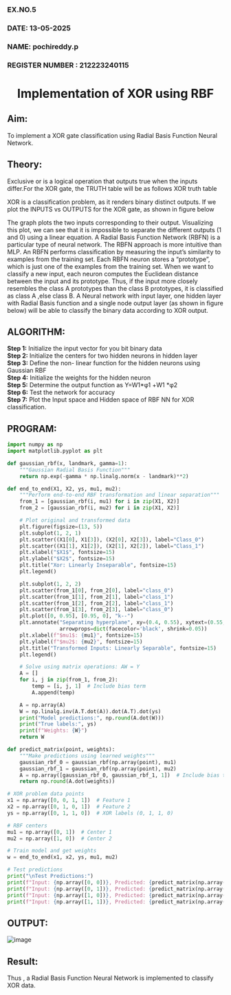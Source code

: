 <H3>EX.NO.5</H3>
<H3>DATE: 13-05-2025</H3>
<H3>NAME: pochireddy.p</H3>
<H3>REGISTER NUMBER : 212223240115</H3>
<H1 ALIGN =CENTER>Implementation of XOR  using RBF</H1>

## Aim:
To implement a XOR gate classification using Radial Basis Function  Neural Network.

## Theory:
<P>Exclusive or is a logical operation that outputs true when the inputs differ.For the XOR gate, the TRUTH table will be as follows XOR truth table </P>

<P>XOR is a classification problem, as it renders binary distinct outputs. If we plot the INPUTS vs OUTPUTS for the XOR gate, as shown in figure below </P>

<P>The graph plots the two inputs corresponding to their output. Visualizing this plot, we can see that it is impossible to separate the different outputs (1 and 0) using a linear equation.
A Radial Basis Function Network (RBFN) is a particular type of neural network. The RBFN approach is more intuitive than MLP. An RBFN performs classification by measuring the input’s similarity to examples from the training set. Each RBFN neuron stores a “prototype”, which is just one of the examples from the training set. When we want to classify a new input, each neuron computes the Euclidean distance between the input and its prototype. Thus, if the input more closely resembles the class A prototypes than the class B prototypes, it is classified as class A ,else class B.
A Neural network with input layer, one hidden layer with Radial Basis function and a single node output layer (as shown in figure below) will be able to classify the binary data according to XOR output.
</P>

## ALGORITHM:
<B>Step 1:</B> Initialize the input  vector for you bit binary data<Br>
<B>Step 2:</B> Initialize the centers for two hidden neurons in hidden layer<Br>
<B>Step 3:</B> Define the non- linear function for the hidden neurons using Gaussian RBF<br>
<B>Step 4:</B> Initialize the weights for the hidden neuron <br>
<B>Step 5:</B> Determine the output  function as 
                 Y=W1*φ1 +W1 *φ2 <br>
<B>Step 6:</B> Test the network for accuracy<br>
<B>Step 7:</B> Plot the Input space and Hidden space of RBF NN for XOR classification.

## PROGRAM:
```python
import numpy as np
import matplotlib.pyplot as plt

def gaussian_rbf(x, landmark, gamma=1):
    """Gaussian Radial Basis Function"""
    return np.exp(-gamma * np.linalg.norm(x - landmark)**2)

def end_to_end(X1, X2, ys, mu1, mu2):
    """Perform end-to-end RBF transformation and linear separation"""
    from_1 = [gaussian_rbf(i, mu1) for i in zip(X1, X2)]
    from_2 = [gaussian_rbf(i, mu2) for i in zip(X1, X2)]

    # Plot original and transformed data
    plt.figure(figsize=(13, 5))
    plt.subplot(1, 2, 1)
    plt.scatter((X1[0], X1[3]), (X2[0], X2[3]), label="Class_0")
    plt.scatter((X1[1], X1[2]), (X2[1], X2[2]), label="Class_1")
    plt.xlabel("$X1$", fontsize=15)
    plt.ylabel("$X2$", fontsize=15)
    plt.title("Xor: Linearly Inseparable", fontsize=15)
    plt.legend()

    plt.subplot(1, 2, 2)
    plt.scatter(from_1[0], from_2[0], label="class_0")
    plt.scatter(from_1[1], from_2[1], label="class_1")
    plt.scatter(from_1[2], from_2[2], label="class_1")
    plt.scatter(from_1[3], from_2[3], label="class_0")
    plt.plot([0, 0.95], [0.95, 0], "k--")
    plt.annotate("Separating hyperplane", xy=(0.4, 0.55), xytext=(0.55, 0.66),
                 arrowprops=dict(facecolor='black', shrink=0.05))
    plt.xlabel(f"$mu1$: {mu1}", fontsize=15)
    plt.ylabel(f"$mu2$: {mu2}", fontsize=15)
    plt.title("Transformed Inputs: Linearly Separable", fontsize=15)
    plt.legend()

    # Solve using matrix operations: AW = Y
    A = []
    for i, j in zip(from_1, from_2):
        temp = [i, j, 1]  # Include bias term
        A.append(temp)

    A = np.array(A)
    W = np.linalg.inv(A.T.dot(A)).dot(A.T).dot(ys)
    print("Model predictions:", np.round(A.dot(W)))
    print("True labels:", ys)
    print(f"Weights: {W}")
    return W

def predict_matrix(point, weights):
    """Make predictions using learned weights"""
    gaussian_rbf_0 = gaussian_rbf(np.array(point), mu1)
    gaussian_rbf_1 = gaussian_rbf(np.array(point), mu2)
    A = np.array([gaussian_rbf_0, gaussian_rbf_1, 1])  # Include bias term
    return np.round(A.dot(weights))

# XOR problem data points
x1 = np.array([0, 0, 1, 1])  # Feature 1
x2 = np.array([0, 1, 0, 1])  # Feature 2
ys = np.array([0, 1, 1, 0])  # XOR labels (0, 1, 1, 0)

# RBF centers
mu1 = np.array([0, 1])  # Center 1
mu2 = np.array([1, 0])  # Center 2

# Train model and get weights
w = end_to_end(x1, x2, ys, mu1, mu2)

# Test predictions
print("\nTest Predictions:")
print(f"Input: {np.array([0, 0])}, Predicted: {predict_matrix(np.array([0, 0]), w)}")
print(f"Input: {np.array([0, 1])}, Predicted: {predict_matrix(np.array([0, 1]), w)}")
print(f"Input: {np.array([1, 0])}, Predicted: {predict_matrix(np.array([1, 0]), w)}")
print(f"Input: {np.array([1, 1])}, Predicted: {predict_matrix(np.array([1, 1]), w)}")
```

## OUTPUT:
![image](https://github.com/user-attachments/assets/f68518ee-77c4-4dc7-8258-51477a3a9d8c)

## Result:
Thus , a Radial Basis Function Neural Network is implemented to classify XOR data.
